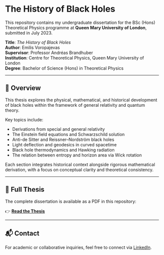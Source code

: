 # The History of Black Holes

This repository contains my undergraduate dissertation for the BSc (Hons) Theoretical Physics programme at **Queen Mary University of London**, submitted in July 2023.

**Title**: *The History of Black Holes*  
**Author**: Emilis Voropajevas  
**Supervisor**: Professor Andréas Brandhuber  
**Institution**: Centre for Theoretical Physics, Queen Mary University of London  
**Degree**: Bachelor of Science (Hons) in Theoretical Physics

---

## 📄 Overview

This thesis explores the physical, mathematical, and historical development of black holes within the framework of general relativity and quantum theory.

Key topics include:

- Derivations from special and general relativity  
- The Einstein field equations and Schwarzschild solution  
- Anti-de Sitter and Reissner–Nordström black holes  
- Light deflection and geodesics in curved spacetime  
- Black hole thermodynamics and Hawking radiation  
- The relation between entropy and horizon area via Wick rotation

Each section integrates historical context alongside rigorous mathematical derivation, with a focus on conceptual clarity and theoretical consistency.

---

## 📘 Full Thesis

The complete dissertation is available as a PDF in this repository:

👉 [**Read the Thesis**](./Black_Hole_Physics.pdf)

---

## 📬 Contact

For academic or collaborative inquiries, feel free to connect via [LinkedIn](https://www.linkedin.com/in/emilisvoropajevas).
